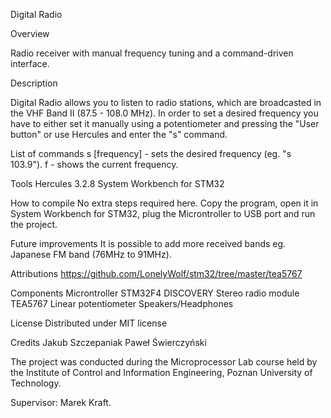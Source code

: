 Digital Radio

Overview

Radio receiver with manual frequency tuning and a command-driven interface.

Description

Digital Radio allows you to listen to radio stations, which are broadcasted in the VHF Band II (87.5 - 108.0 MHz). In order to set a desired frequency you have to either set it manually using a potentiometer and pressing the "User button" or use Hercules and enter the "s" command.

List of commands
s [frequency] - sets the desired frequency (eg. "s 103.9").
f - shows the current frequency.

Tools
Hercules 3.2.8
System Workbench for STM32

How to compile
No extra steps required here. Copy the program, open it in System Workbench for STM32, plug the Microntroller to USB port and run the project.

Future improvements
It is possible to add more received bands eg. Japanese FM band (76MHz to 91MHz).

Attributions
https://github.com/LonelyWolf/stm32/tree/master/tea5767

Components
Microntroller STM32F4 DISCOVERY
Stereo radio module TEA5767
Linear potentiometer
Speakers/Headphones

License
Distributed under MIT license

Credits
Jakub Szczepaniak
Paweł Świerczyński

The project was conducted during the Microprocessor Lab course held by the Institute of Control and Information Engineering, Poznan University of Technology.

Supervisor: Marek Kraft.
